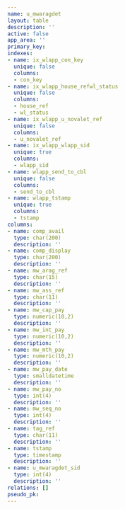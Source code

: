 ```yaml
---
name: u_mwaragdet
layout: table
description: ''
active: false
app_area: ''
primary_key: 
indexes:
- name: ix_wlapp_con_key
  unique: false
  columns:
  - con_key
- name: ix_wlapp_house_refwl_status
  unique: false
  columns:
  - house_ref
  - wl_status
- name: ix_wlapp_u_novalet_ref
  unique: false
  columns:
  - u_novalet_ref
- name: ix_wlapp_wlapp_sid
  unique: true
  columns:
  - wlapp_sid
- name: wlapp_send_to_cbl
  unique: false
  columns:
  - send_to_cbl
- name: wlapp_tstamp
  unique: true
  columns:
  - tstamp
columns:
- name: comp_avail
  type: char(200)
  description: ''
- name: comp_display
  type: char(200)
  description: ''
- name: mw_arag_ref
  type: char(15)
  description: ''
- name: mw_ass_ref
  type: char(11)
  description: ''
- name: mw_cap_pay
  type: numeric(10,2)
  description: ''
- name: mw_int_pay
  type: numeric(10,2)
  description: ''
- name: mw_mth_pay
  type: numeric(10,2)
  description: ''
- name: mw_pay_date
  type: smalldatetime
  description: ''
- name: mw_pay_no
  type: int(4)
  description: ''
- name: mw_seq_no
  type: int(4)
  description: ''
- name: tag_ref
  type: char(11)
  description: ''
- name: tstamp
  type: timestamp
  description: ''
- name: u_mwaragdet_sid
  type: int(4)
  description: ''
relations: []
pseudo_pk: 
---
```


